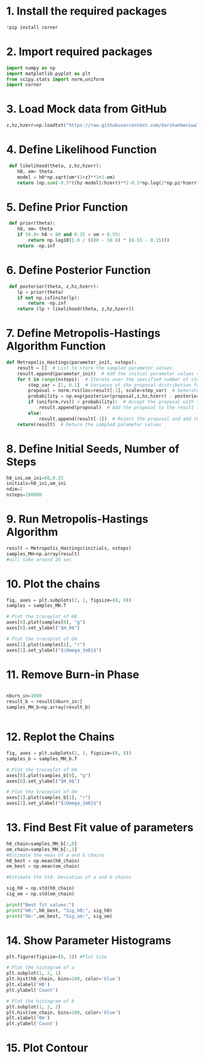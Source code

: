 # 1. Install the required packages
 
```python  
!pip install corner
```
# 2. Import required packages

```python
import numpy as np
import matplotlib.pyplot as plt
from scipy.stats import norm,uniform
import corner
```
# 3. Load Mock data from GitHub

```python
z,hz,hzerr=np.loadtxt("https://raw.githubusercontent.com/darshanbeniwal/Data_to_Discovery_ASTROCOSMOCON_SGT_2023/main/Hubble_30.txt",unpack=True)
```
# 4. Define Likelihood Function

```python
 def likelihood(theta, z,hz,hzerr):
    h0, om= theta
    model = h0*np.sqrt(om*(1+z)**3+1-om)
    return (np.sum(-0.5*((hz-model)/hzerr)**2-0.5*np.log(2*np.pi*hzerr**2)))
```
# 5. Define Prior Function

```python
 def prior(theta):
    h0, om= theta
    if 50.0< h0 < 80 and 0.15 < om < 0.55:
        return np.log10(1.0 / ((80 - 50.0) * (0.55 - 0.15)))
    return -np.inf
```
# 6. Define Posterior Function

```python
 def posterior(theta, z,hz,hzerr):
    lp = prior(theta)
    if not np.isfinite(lp):
        return -np.inf
    return (lp + likelihood(theta, z,hz,hzerr))
```
# 7. Define Metropolis-Hastings Algorithm Function

```python
def Metropolis_Hastings(parameter_init, nsteps):
    result = []  # List to store the sampled parameter values
    result.append(parameter_init)  # Add the initial parameter values to the result list
    for t in range(nsteps):  # Iterate over the specified number of steps
        step_var = [1, 0.1]  # Variance of the proposal distribution for each parameter
        proposal = norm.rvs(loc=result[-1], scale=step_var)  # Generate a proposal parameter value from a normal distribution
        probability = np.exp(posterior(proposal,z,hz,hzerr) - posterior(result[-1],z,hz,hzerr))  # Calculate the acceptance probability
        if (uniform.rvs() < probability):  # Accept the proposal with the acceptance probability
            result.append(proposal)  # Add the proposal to the result list
        else:
            result.append(result[-1])  # Reject the proposal and add the previous parameter value to the result list
    return(result)  # Return the sampled parameter values
```
# 8. Define Initial Seeds, Number of Steps

```python
h0_ini,om_ini=60,0.25
initials=h0_ini,om_ini
ndim=2
nsteps=100000
```
# 9. Run Metropolis-Hastings Algorithm

```python
result = Metropolis_Hastings(initials, nsteps)
samples_MH=np.array(result)
#will take around 26 sec
```
# 10. Plot the chains

```python
fig, axes = plt.subplots(2, 1, figsize=(8, 8))
samples = samples_MH.T

# Plot the traceplot of H0
axes[0].plot(samples[0], "g")
axes[0].set_ylabel("$H_0$")

# Plot the traceplot of Om
axes[1].plot(samples[1], "r")
axes[1].set_ylabel("$\Omega_{m0}$")
```
# 11. Remove Burn-in Phase

```python

nburn_in=1000
result_b = result[nburn_in:]
samples_MH_b=np.array(result_b)
```

```python

```
# 12. Replot the Chains

```python
fig, axes = plt.subplots(2, 1, figsize=(8, 8))
samples_b = samples_MH_b.T

# Plot the traceplot of H0
axes[0].plot(samples_b[0], "g")
axes[0].set_ylabel("$H_0$")

# Plot the traceplot of Om
axes[1].plot(samples_b[1], "r")
axes[1].set_ylabel("$\Omega_{m0}$")


```
# 13. Find Best Fit value of parameters

```python
h0_chain=samples_MH_b[:,0]
om_chain=samples_MH_b[:,1]
#Estimate the mean of a and b chains
h0_best = np.mean(h0_chain)
om_best = np.mean(om_chain)

#Estimate the Std. Deviation of a and b chains

sig_h0 = np.std(h0_chain)
sig_om = np.std(om_chain)

print("Best fit values:")
print("H0:",h0_best, "Sig_h0:", sig_h0)
print("Om:",om_best, "Sig_om:", sig_om)
```
# 14. Show Parameter Histograms

```python
plt.figure(figsize=(8, 3)) #Plot Size

# Plot the histogram of a
plt.subplot(1, 2, 1)
plt.hist(h0_chain, bins=100, color='blue')
plt.xlabel('H0')
plt.ylabel('Count')

# Plot the histogram of b
plt.subplot(1, 2, 2)
plt.hist(om_chain, bins=100, color='blue')
plt.xlabel('Om')
plt.ylabel('Count')
```
# 15. Plot Contour

```python

```
